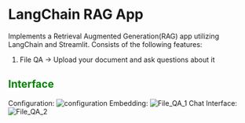 # LangChain RAG App

Implements a Retrieval Augmented Generation(RAG) app utilizing LangChain and Streamlit. Consists of the following features:

1. File QA -> Upload your document and ask questions about it
   

<h2 style="color: Green;">Interface</h2>

Configuration:
![configuration](https://github.com/user-attachments/assets/a416e656-0b1e-433c-83ff-adc81331a800)
Embedding:
![File_QA_1](https://github.com/user-attachments/assets/0235fb4b-9561-4040-827c-fb2b8ba5faa3)
Chat Interface:
![File_QA_2](https://github.com/user-attachments/assets/4b6a9bb4-4bb4-4e89-a08b-78f234ef8e71)

